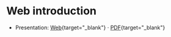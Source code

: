 # Web introduction

- Presentation:
  [Web](https://web-classroom.github.io/heig-vd-web-course/102-web-instroduction/){target="\_blank"}
  ·
  [PDF](https://web-classroom.github.io/heig-vd-web-course/102-web-instroduction/102-web-instroduction-presentation.pdf){target="\_blank"}
